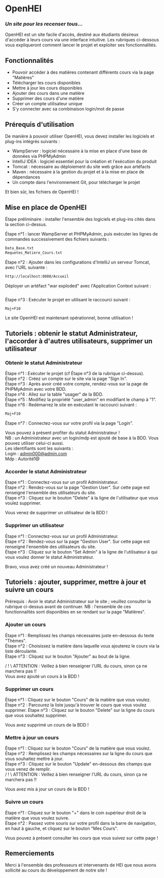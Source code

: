 # OpenHEI
### _Un site pour les recenser tous..._


OpenHEI est un site facile d'accès, destiné aux étudiants désireux d'accéder à leurs cours via une interface intuitive.
Les rubriques ci-dessous vous expliqueront comment lancer le projet et exploiter ses fonctionnalités.
## Fonctionnalités

- Pouvoir accéder à des matières contenant différents cours via la page "Matières"
- Télécharger les cours disponibles
- Mettre à jour les cours disponibles
- Ajouter des cours dans une matière
- Supprimer des cours d'une matière
- Créer un compte utilisateur unique
- S'y connecter avec sa combinaison login/mot de passe

## Prérequis d'utilisation

De manière à pouvoir utiliser OpenHEI, vous devez installer les logiciels et plug-ins intégrés suivants :

- WampServer : logiciel nécessaire à la mise en place d'une base de données via PHPMyAdmin
- IntelliJ IDEA : logiciel essentiel pour la création et l'exécution du produit
- Tomcat : nécessaire au déploiement du site web grâce aux artéfacts
- Maven : nécessaire à la gestion du projet et à la mise en place de dépendances
- Un compte dans l'environnement Git, pour télécharger le projet

Et bien sûr, les fichiers de OpenHEI !

## Mise en place de OpenHEI

Étape préliminaire : installer l'ensemble des logiciels et plug-ins cités dans la section ci-dessus.

Étape n°1 : lancer WampServer et PHPMyAdmin, puis exécuter les lignes de commandes successivement des fichiers suivants :
```sh
Data_Base.txt
Requetes_Matiere_Cours.txt
```

Étape n°2 : Ajouter dans les configurations d'IntelliJ un serveur Tomcat, avec l'URL suivante :
```sh
http://localhost:8080/Accueil
```
Déployer un artéfact "war exploded" avec l'Application Context suivant :
```sh

```

Étape n°3 : Exécuter le projet en utilisant le raccourci suivant :
```sh
Maj+F10
```
Le site OpenHEI est maintenant opérationnel, bonne utilisation !

## Tutoriels : obtenir le statut Administrateur, l'accorder à d'autres utilisateurs, supprimer un utilisateur

### Obtenir le statut Administrateur
Étape n°1 : Exécuter le projet (cf Étape n°3 de la rubrique ci-dessus).  
Étape n°2 : Créez un compte sur le site via la page "Sign In".  
Étape n°3 : Après avoir créé votre compte, rendez-vous sur la page de PHPMyAdmin avec votre BDD.  
Étape n°4 : Allez sur la table "usager" de la BDD.  
Étape n°5 : Modifiez la propriété "user_admin" en modifiant le champ à "1".  
Étape n°6 : Redémarrez le site en exécutant le raccourci suivant :
```sh
Maj+F10
```
Étape n°7 : Connectez-vous sur votre profil via la page "Login".

Vous pouvez à présent profiter du statut Administrateur !  
NB : un Administrateur avec un login/mdp est ajouté de base à la BDD. Vous pouvez utiliser celui-ci aussi.  
Les identifiants sont les suivants :  
Login : admin000@admin.com   
Mdp : Autorité1@
### Accorder le statut Administrateur
Étape n°1 : Connectez-vous sur un profil Administrateur.  
Étape n°2 : Rendez-vous sur la page "Gestion User". Sur cette page est renseigné l'ensemble des utilisateurs du site.  
Étape n°3 : Cliquez sur le bouton "Delete" à la ligne de l'utilisateur que vous voulez supprimer.

Vous venez de supprimer un utilisateur de la BDD !
### Supprimer un utilisateur
Étape n°1 : Connectez-vous sur un profil Administrateur.  
Étape n°2 : Rendez-vous sur la page "Gestion User". Sur cette page est renseigné l'ensemble des utilisateurs du site.  
Étape n°3 : Cliquez sur le bouton "Set Admin" à la ligne de l'utilisateur à qui vous voulez donner le statut Administrateur.

Bravo, vous avez créé un nouveau Administrateur !
## Tutoriels : ajouter, supprimer, mettre à jour et suivre un cours

Prérequis : Avoir le statut Administrateur sur le site ; veuillez consulter la rubrique ci-dessus avant de continuer.
NB : l'ensemble de ces fonctionnalités sont disponibles en se rendant sur la page "Matières".

### Ajouter un cours

Étape n°1 : Remplissez les champs nécessaires juste en-dessous du texte "Thèmes".  
Étape n°2 : Choisissez la matière dans laquelle vous ajouterez le cours via la liste déroulante.  
Étape n°3 : Cliquez sur le bouton "Ajouter" au bout de la ligne.

/ ! \ ATTENTION : Veillez à bien renseigner l'URL du cours, sinon ça ne marchera pas !!  
Vous avez ajouté un cours à la BDD !

### Supprimer un cours

Étape n°1 : Cliquez sur le bouton "Cours" de la matière que vous voulez.  
Étape n°2 : Parcourez la liste jusqu'à trouver le cours que vous voulez supprimer.
Étape n°3 : Cliquez sur le bouton "Delete" sur la ligne du cours que vous souhaitez supprimer.

Vous avez supprimé un cours de la BDD !

### Mettre à jour un cours

Étape n°1 : Cliquez sur le bouton "Cours" de la matière que vous voulez.  
Étape n°2 : Remplissez les champs nécessaires sur la ligne du cours que vous souhaitez mettre à jour.  
Étape n°3 : Cliquez sur le bouton "Update" en-dessous des champs que vous venez de remplir.  
/ ! \ ATTENTION : Veillez à bien renseigner l'URL du cours, sinon ça ne marchera pas !!

Vous avez mis à jour un cours de la BDD !

### Suivre un cours

Étape n°1 : Cliquez sur le bouton "+" dans le coin supérieur droit de la matière que vous voulez suivre.  
Étape n°2 : Passez votre souris sur votre profil dans la barre de navigation, en haut à gauche, et cliquez sur le bouton "Mes Cours".

Vous pouvez à présent consulter les cours que vous suivez sur cette page !

## Remerciements
Merci à l'ensemble des professeurs et intervenants de HEI que nous avons sollicité au cours du développement de notre site !